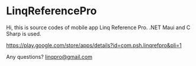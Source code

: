 # LinqReferencePro

Hi, this is source codes of mobile app Linq Reference Pro. .NET Maui and C Sharp is used. 

https://play.google.com/store/apps/details?id=com.psh.linqrefpro&pli=1

Any questions? linqpro@gmail.com
